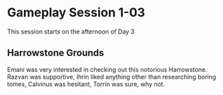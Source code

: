 # Gameplay Session 1-03
This session starts on the afternoon of Day 3

## Harrowstone Grounds
Emani was very interested in checking out this notorious Harrowstone. Razvan was supportive, Ihrin liked anything other than researching boring tomes, Calvinus was hesitant, Torrin was sure, why not.
